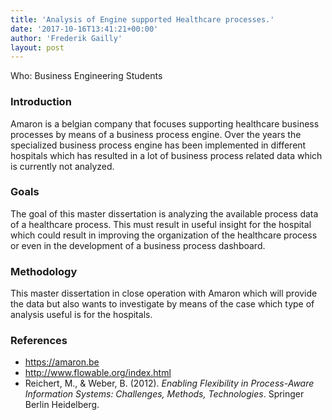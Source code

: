 ```yaml
---
title: 'Analysis of Engine supported Healthcare processes.'
date: '2017-10-16T13:41:21+00:00'
author: 'Frederik Gailly'
layout: post
---
```


Who: Business Engineering Students

### Introduction

Amaron is a belgian company that focuses supporting healthcare business processes by means of a business process engine. Over the years the specialized business process engine has been implemented in different hospitals which has resulted in a lot of business process related data which is currently not analyzed.

### Goals

The goal of this master dissertation is analyzing the available process data of a healthcare process. This must result in useful insight for the hospital which could result in improving the organization of the healthcare process or even in the development of a business process dashboard.

### Methodology

This master dissertation in close operation with Amaron which will provide the data but also wants to investigate by means of the case which type of analysis useful is for the hospitals.

### References

- https://amaron.be
- http://www.flowable.org/index.html
- Reichert, M., &amp; Weber, B. (2012). *Enabling Flexibility in Process-Aware Information Systems: Challenges, Methods, Technologies*. Springer Berlin Heidelberg.